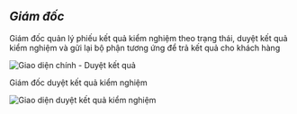 ## *Giám đốc*

Giám đốc quản lý phiếu kết quả kiểm nghiệm theo trạng thái, duyệt kết quả kiểm nghiệm và gửi lại bộ phận tương ứng để trả kết quả cho khách hàng 

![](/images/nghiep_vu/giam_doc/index.png "Giao diện chính - Duyệt kết quả")

Giám đốc duyệt kết quả kiểm nghiệm

![](/images/nghiep_vu/giam_doc/xac_nhan.png "Giao diện duyệt kết quả kiểm nghiệm")
